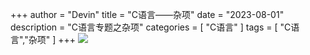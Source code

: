 +++
author = "Devin"
title = "C语言——杂项"
date = "2023-08-01"
description = "C语言专题之杂项"
categories = [
    "C语言"
]
tags = [
    "C语言","杂项"
]
+++
![](1.jpg)